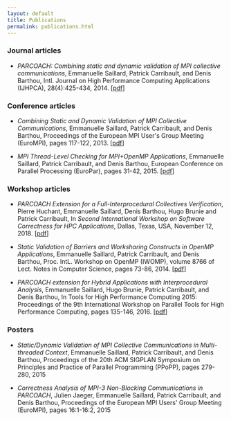 ```yaml
---
layout: default
title: Publications
permalink: publications.html
---
```



### Journal articles

* *PARCOACH: Combining static and dynamic validation of MPI collective communications*, Emmanuelle Saillard, Patrick Carribault, and Denis Barthou, Intl. Journal on High Performance Computing Applications (IJHPCA), 28(4):425-434, 2014.  [<a href="https://hal.inria.fr/hal-01078762" target="_blank">pdf</a>] 

### Conference articles

* *Combining Static and Dynamic Validation of MPI Collective Communications*, Emmanuelle Saillard, Patrick Carribault, and Denis Barthou, Proceedings of the European MPI User's Group Meeting (EuroMPI), pages 117-122, 2013. [<a href="https://hal.inria.fr/hal-00920901" target="_blank">pdf</a>]

* *MPI Thread-Level Checking for MPI+OpenMP Applications*, Emmanuelle Saillard, Patrick Carribault, and Denis Barthou, European Conference on Parallel Processing (EuroPar), pages 31-42, 2015. [<a href="https://hal.inria.fr/hal-01199718" target="_blank">pdf</a>]

### Workshop articles

* *PARCOACH Extension for a Full-Interprocedural Collectives Verification*, Pierre Huchant, Emmanuelle Saillard, Denis Barthou, Hugo Brunie and Patrick Carribault, In _Second International Workshop on Software Correctness for HPC Applications_, Dallas, Texas, USA, November 12, 2018. [<a href="https://hal.inria.fr/hal-01937316/file/correctness_2018.pdf" target="_blank">pdf</a>] 

* *Static Validation of Barriers and Worksharing Constructs in OpenMP Applications*, Emmanuelle Saillard, Patrick Carribault, and Denis Barthou, Proc. IntL. Workshop on OpenMP (IWOMP), volume 8766 of Lect. Notes in Computer Science, pages 73-86, 2014. [<a href="https://hal.inria.fr/hal-01078759" target="_blank">pdf</a>]

* *PARCOACH extension for Hybrid Applications with Interprocedural Analysis*, Emmanuelle Saillard, Hugo Brunie, Patrick Carribault, and Denis Barthou, In Tools for High Performance Computing 2015: Proceedings of the 9th International Workshop on Parallel Tools for High Performance Computing, pages 135-146, 2016. [<a href="https://hal.inria.fr/hal-01420655" target="_blank">pdf</a>]

### Posters

* *Static/Dynamic Validation of MPI Collective Communications in Multi-threaded Context*, Emmanuelle Saillard, Patrick Carribault, and Denis Barthou, Proceedings of the 20th ACM SIGPLAN Symposium on Principles and Practice of Parallel Programming (PPoPP), pages 279-280, 2015

* *Correctness Analysis of MPI-3 Non-Blocking Communications in PARCOACH*, Julien Jaeger, Emmanuelle Saillard, Patrick Carribault, and Denis Barthou, Proceedings of the European MPI Users' Group Meeting (EuroMPI), pages 16:1-16:2, 2015


